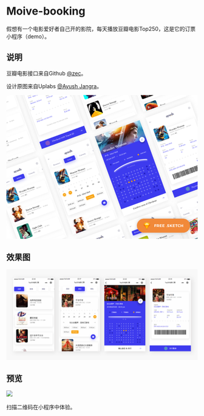 # Moive-booking
假想有一个电影爱好者自己开的影院，每天播放豆瓣电影Top250，这是它的订票小程序（demo）。


## 说明

豆瓣电影接口来自Github [@zec](https://github.com/zce)。

设计原图来自Uplabs [@Ayush Jangra](https://www.uplabs.com/ayushjangra)。

<img src="https://github.com/jokersandwich/Moive-booking/blob/master/image/readme/preview.png" width="600">

## 效果图

<img src="https://github.com/jokersandwich/Moive-booking/blob/master/image/readme/rendering.png" width="800">

## 预览

<img src="https://github.com/jokersandwich/Moive-booking/blob/master/image/readme/qrcode.png">

扫描二维码在小程序中体验。
